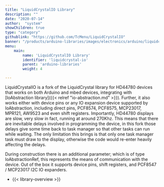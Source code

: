 ```yaml
---
title: "LiquidCrystalIO Library"
description: ""
date: "2020-07-14"
author:  "system"
showChildren: true
type: "category"
githublink: "https://github.com/TcMenu/LiquidCrystalIO"
banner: "/products/arduino-libraries/images/electronics/arduino/liquidcrystalio/dfrobot-board.jpg"
menu:
    main:
        name: 'LiquidCrystalIO Library'
        identifier: 'liquidcrystal-io'
        parent: 'arduino-libraries'
        weight: 4

---
```


LiquidCrystalIO is a fork of the LiquidCrystal library for HD44780 devices that works on both Arduino and mbed devices, integrating with [IoAbstraction library]({{< relref "io-abstraction.md" >}}). Further, it also works either with device pins or any IO expansion device supported by IoAbstraction, including direct pins, PCF8574, PCF8575, MCP23017, MPR121, AW9523 and even shift registers. Importantly, HD44780 displays are slow, very slow in fact, running at around 270Khz. This means that there are inevitable delays involved in programming the device, in this fork those delays give some time back to task manager so that other tasks can run while waiting. The only limitation this brings is that only one task manager task must draw to the display, otherwise the code would re-enter heavily affecting the delays.

During construction there is an additional parameter; which is of type IoAbstractionRef, this represents the means of communication with the device. Out of the box it supports device pins, shift registers, and PCF8547 / MCP23017 I2C IO expanders. 

* {{< library-overview >}}


